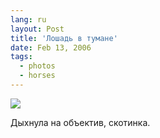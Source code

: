 ```yaml
---
lang: ru
layout: Post
title: 'Лошадь в тумане'
date: Feb 13, 2006
tags:
  - photos
  - horses
---
```


![](http://wow.sapegin.me/2844021X1z31/MG-1470.jpg)

Дыхнула на объектив, скотинка.

